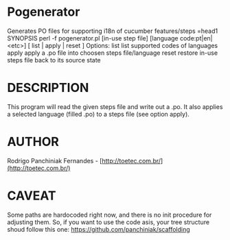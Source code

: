 # Pogenerator
Generates PO files for supporting i18n of cucumber features/steps
=head1 SYNOPSIS
perl -f pogenerator.pl \[in-use step file\] \[language code:pt|en|&lt;etc>\] \[ list | apply | reset \]
Options:
  list                  list supported codes of languages
  apply                 apply a .po file into choosen steps file/language
  reset                 restore in-use steps file back to its source state

# DESCRIPTION
This program will read the given steps file and write out a .po.
It also applies a selected language (filled .po) to a steps file (see option apply).

# AUTHOR

Rodrigo Panchiniak Fernandes - [http://toetec.com.br/](http://toetec.com.br/)

# CAVEAT
Some paths are hardocoded right now, and there is no init procedure for
adjusting them.
So, if you want to use the code asis, your tree structure shoud follow this one:
https://github.com/panchiniak/scaffolding

